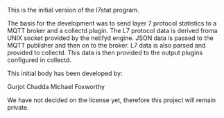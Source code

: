 This is the initial version of the l7stat program. 

The basis for the development was to send layer 7 protocol statistics to a MQTT broker and a collectd plugin. 
The L7 protocol data is derived froma UNIX socket provided by the netifyd engine.
JSON data is passed to the MQTT publisher and then on to the broker. L7 data is also parsed and provided to collectd. This data is then provided to the output plugins
configured in collectd.

This initial body has been developed by:

Gurjot Chadda
Michael Foxworthy

We have not decided on the license yet, therefore this project will remain private.
